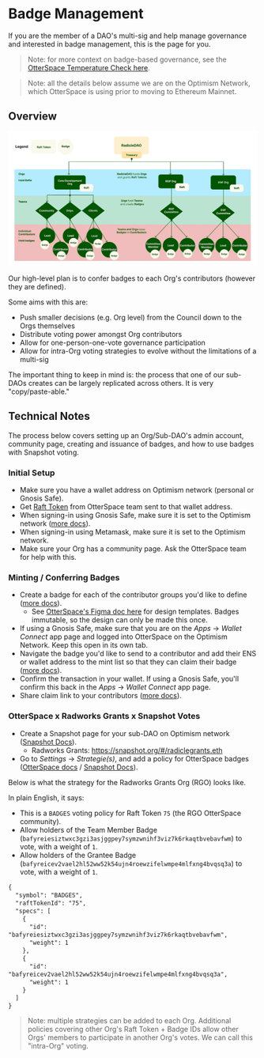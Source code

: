 # Badge Management 

If you are the member of a DAO's multi-sig and help manage governance and interested in badge management, this is the page for you.

> Note: for more context on badge-based governance, see the [OtterSpace Temperature Check here](https://community.radworks.org/t/temperature-check-use-otterspace-non-transferable-tokens-for-distribution-of-influence-mechanism/3055).

> Note: all the details below assume we are on the Optimism Network, which OtterSpace is using prior to moving to Ethereum Mainnet. 

## Overview 

![img.png](img.png)

Our high-level plan is to confer badges to each Org's contributors (however they are defined).

Some aims with this are:
* Push smaller decisions (e.g. Org level) from the Council down to the Orgs themselves 
* Distribute voting power amongst Org contributors
* Allow for one-person-one-vote governance participation
* Allow for intra-Org voting strategies to evolve without the limitations of a multi-sig

The important thing to keep in mind is: the process that one of our sub-DAOs creates can be largely replicated across others. It is very "copy/paste-able."

## Technical Notes 

The process below covers setting up an Org/Sub-DAO's admin account, community page, creating and issuance of badges, and how to use badges with Snapshot voting.

### Initial Setup
* Make sure you have a wallet address on Optimism network (personal or Gnosis Safe).
* Get [Raft Token](https://docs.otterspace.xyz/your-guide-to-otterspace/how-communities-are-represented-within-otterspace) from OtterSpace team sent to that wallet address.
* When signing-in using Gnosis Safe, make sure it is set to the Optimism network ([more docs](https://docs.otterspace.xyz/your-guide-to-otterspace/using-a-gnosis-safe-with-otterspace)).
* When signing-in using Metamask, make sure it is set to the Optimism network.
* Make sure your Org has a community page. Ask the OtterSpace team for help with this. 

### Minting / Conferring Badges
* Create a badge for each of the contributor groups you'd like to define ([more docs](https://docs.otterspace.xyz/your-guide-to-otterspace/creating-a-new-badge-for-your-community)).
  * See [OtterSpace's Figma doc here](https://www.figma.com/community/file/1165222532286501657) for design templates. Badges immutable, so the design can only be made this once.
* If using a Gnosis Safe, make sure that you are on the _Apps_ -> _Wallet Connect_ app page and logged into OtterSpace on the Optimism Network. Keep this open in its own tab.
* Navigate the badge you'd like to send to a contributor and add their ENS or wallet address to the mint list so that they can claim their badge ([more docs](https://docs.otterspace.xyz/your-guide-to-otterspace/adding-members-to-the-mint-list-for-a-badge)).
* Confirm the transaction in your wallet. If using a Gnosis Safe, you'll confirm this back in the _Apps_ -> _Wallet Connect_ app page.
* Share claim link to your contributors ([more docs](https://docs.otterspace.xyz/your-guide-to-otterspace/sharing-the-badge-claim-link-with-members)).

### OtterSpace x Radworks Grants x Snapshot Votes
* Create a Snapshot page for your sub-DAO on Optimism network ([Snapshot Docs](https://docs.snapshot.org/spaces/create)).
  * Radworks Grants: https://snapshot.org/#/radiclegrants.eth
* Go to _Settings_ -> _Strategie(s)_, and add a policy for OtterSpace badges ([OtterSpace docs](https://docs.otterspace.xyz/your-guide-to-otterspace/using-otterspace-badges-with-snapshot) / [Snapshot Docs](https://docs.snapshot.org/strategies/what-is-a-strategy)).

Below is what the strategy for the Radworks Grants Org (RGO) looks like.

In plain English, it says:
* This is a `BADGES` voting policy for Raft Token `75` (the RGO OtterSpace community).
* Allow holders of the Team Member Badge (`bafyreiesiztwxc3gzi3asjggpey7symzwnihf3viz7k6rkaqtbvebavfwm`) to vote, with a weight of `1`.
* Allow holders of the Grantee Badge (`bafyreicev2vael2hl52ww52k54ujn4roewzifelwmpe4mlfxng4bvqsq3a`) to vote, with a weight of `1`.

``` 
{
  "symbol": "BADGES",
  "raftTokenId": "75",
  "specs": [
    {
      "id": "bafyreiesiztwxc3gzi3asjggpey7symzwnihf3viz7k6rkaqtbvebavfwm",
      "weight": 1
    },
    {
      "id": "bafyreicev2vael2hl52ww52k54ujn4roewzifelwmpe4mlfxng4bvqsq3a",
      "weight": 1
    }
  ]
}
```

> Note: multiple strategies can be added to each Org. Additional policies covering other Org's Raft Token + Badge IDs allow other Orgs' members to participate in another Org's votes. We can call this "intra-Org" voting.
